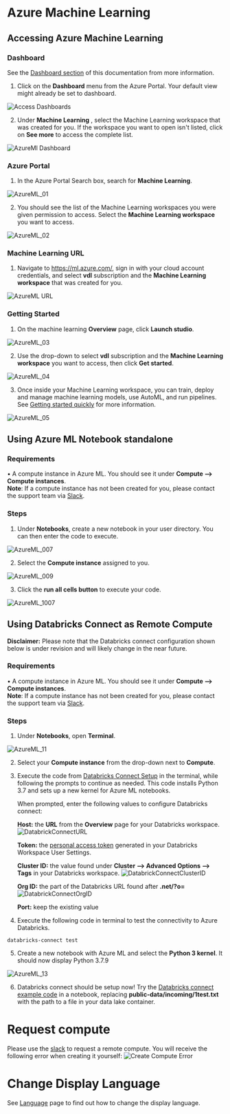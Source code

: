 <!-- _pour le français [cliquez ici](../fr/AzureML.md)_   -->
 <!-- test  -->
# Azure Machine Learning
## Accessing Azure Machine Learning
### Dashboard

See the [Dashboard section](Dashboards.md) of this documentation from more information.  
1. Click on the **Dashboard** menu from the Azure Portal. Your default view might already be set to dashboard.  

![Access Dashboards](images/AccessDashboard.png)

2. Under **Machine Learning** , select the Machine Learning workspace that was created for you. If the workspace you want to open isn't listed, click on **See more** to access the complete list.

![AzureMl Dashboard](images/AzureMLDashboard.png)

### Azure Portal

1.	In the Azure Portal Search box, search for **Machine Learning**.

![AzureML_01](images/AzureML_01.png)  

2.	You should see the list of the Machine Learning workspaces you were given permission to access. Select the **Machine Learning workspace** you want to access.

![AzureML_02](images/AzureML_02.png)

### Machine Learning URL
1. Navigate to https://ml.azure.com/, sign in with your cloud account credentials, and select **vdl** subscription and the **Machine Learning workspace** that was created for you.  

![AzureML URL](images/AzureMlURL.PNG)






### Getting Started

1.	On the machine learning **Overview** page, click **Launch studio**.

![AzureML_03](images/AzureML_03.png)  

2.	Use the drop-down to select **vdl** subscription and the **Machine Learning workspace** you want to access, then click **Get started**.

![AzureML_04](images/AzureML_04.png)

3. Once inside your Machine Learning workspace, you can train, deploy and manage machine learning models, use AutoML, and run pipelines. See [Getting started quickly]( https://docs.microsoft.com/en-us/azure/machine-learning/) for more information.

![AzureML_05](images/AzureML_05.png)  

## Using Azure ML Notebook standalone
### Requirements

•	A compute instance in Azure ML. You should see it under **Compute --> Compute instances**.
</br> **Note**: If a compute instance has not been created for you, please contact the support team via [Slack](https://cae-eac.slack.com).

### Steps

1.	Under **Notebooks**, create a new notebook in your user directory. You can then enter the code to execute.

![AzureML_007](images/CreateFile.png)  

2.	Select the **Compute instance** assigned to you.

![AzureML_009](images/SelectInstanceCompute.png)

3.	Click the **run all cells button** to execute your code.

![AzureML_1007](images/RunCells.png)


## Using Databricks Connect as Remote Compute

**Disclaimer:** Please note that the Databricks connect configuration shown below is under revision and will likely change in the near future.

### Requirements

•	A compute instance in Azure ML. You should see it under **Compute --> Compute instances**.
</br> **Note**: If a compute instance has not been created for you, please contact the support team via [Slack](https://cae-eac.slack.com).

### Steps

1.	Under **Notebooks**, open **Terminal**.

![AzureML_11](images/AzureML_11.png)  

2. Select your **Compute instance** from the drop-down next to **Compute**.

3.  Execute the code from [Databricks Connect Setup](https://github.com/StatCan/cae-eac/blob/master/Examples/AzureML/Databricks-Connect-Setup.txt) in the terminal, while following the prompts to continue as needed. This code installs Python 3.7 and sets up a new kernel for Azure ML notebooks.

    When prompted, enter the following values to configure Databricks connect:

      **Host:** the **URL** from the **Overview** page for your Databricks workspace.
        ![DatabrickConnectURL](images/DatabrickConnectURL.PNG)

      **Token:** the [personal access token](https://docs.microsoft.com/en-us/azure/databricks/dev-tools/api/latest/authentication#--generate-a-personal-access-token) generated in your Databricks Workspace User Settings.

      **Cluster ID:** the value found under **Cluster --> Advanced Options --> Tags** in your Databricks workspace.
     ![DatabrickConnectClusterID](images/DatabrickConnectClusterID.PNG)

      **Org ID:** the part of the Databricks URL found after **.net/?o=**
      ![DatabrickConnectOrgID](images/DatabrickConnectOrgID.PNG)


      **Port:** keep the existing value

4.	Execute the following code in terminal to test the connectivity to Azure Databricks.
```
databricks-connect test
```

5.	Create a new notebook with Azure ML and select the **Python 3 kernel**. It should now display Python 3.7.9

![AzureML_13](images/AzureML_13.png)  

6.	Databricks connect should be setup now! Try the [Databricks connect example code](https://github.com/StatCan/cae-eac/blob/master/Examples/AzureML/Databricks-Connect-Example.txt) in a notebook, replacing **public-data/incoming/1test.txt** with the path to a file in your data lake container.

# Request compute
Please use the [slack](https://cae-eac.slack.com)  to request a remote compute. You will receive the following error when creating it yourself:
![Create Compute Error](images/AzureMLCreateComputeError.png)

# Change Display Language
See [Language](Language.md) page to find out how to change the display language.
